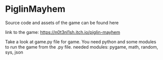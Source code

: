 # PiglinMayhem

Source code and assets of the game can be found here

link to the game: https://n0t3nl1sh.itch.io/piglin-mayhem

Take a look at game.py file for game. 
You need python and some modules to run the game from the .py file.
needed modules: pygame, math, random, sys, json
